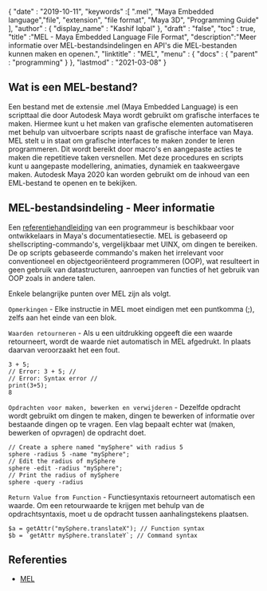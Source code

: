 {
  "date" : "2019-10-11",
  "keywords" :[ ".mel", "Maya Embedded language","file", "extension", "file format", "Maya 3D", "Programming Guide" ],
  "author" : {
    "display_name" : "Kashif Iqbal"
},
  "draft" : "false",
  "toc" : true,
  "title" :"MEL - Maya Embedded Language File Format",
  "description":"Meer informatie over MEL-bestandsindelingen en API's die MEL-bestanden kunnen maken en openen.",
  "linktitle" : "MEL",
  "menu" : {
    "docs" : {
      "parent" : "programming"
}
},
  "lastmod" : "2021-03-08"
}

## Wat is een MEL-bestand?

Een bestand met de extensie .mel (Maya Embedded Language) is een scripttaal die door Autodesk Maya wordt gebruikt om grafische interfaces te maken. Hiermee kunt u het maken van grafische elementen automatiseren met behulp van uitvoerbare scripts naast de grafische interface van Maya. MEL stelt u in staat om grafische interfaces te maken zonder te leren programmeren. Dit wordt bereikt door macro's en aangepaste acties te maken die repetitieve taken versnellen. Met deze procedures en scripts kunt u aangepaste modellering, animaties, dynamiek en taakweergave maken. Autodesk Maya 2020 kan worden gebruikt om de inhoud van een EML-bestand te openen en te bekijken.

## MEL-bestandsindeling - Meer informatie

Een [referentiehandleiding](https://download.autodesk.com/us/maya/2009help/index.html?url=Glossary_M_.mb_file_format.htm,topicNumber=d0e193865) van een programmeur is beschikbaar voor ontwikkelaars in Maya's documentatiesectie. MEL is gebaseerd op shellscripting-commando's, vergelijkbaar met UINX, om dingen te bereiken. De op scripts gebaseerde commando's maken het irrelevant voor conventioneel en objectgeoriënteerd programmeren (OOP), wat resulteert in geen gebruik van datastructuren, aanroepen van functies of het gebruik van OOP zoals in andere talen.

Enkele belangrijke punten over MEL zijn als volgt.

`Opmerkingen` - Elke instructie in MEL moet eindigen met een puntkomma (;), zelfs aan het einde van een blok.

`Waarden retourneren` - Als u een uitdrukking opgeeft die een waarde retourneert, wordt de waarde niet automatisch in MEL afgedrukt. In plaats daarvan veroorzaakt het een fout.
```
3 + 5;
// Error: 3 + 5; //
// Error: Syntax error //
print(3+5);
8
```
`Opdrachten voor maken, bewerken en verwijderen` - Dezelfde opdracht wordt gebruikt om dingen te maken, dingen te bewerken of informatie over bestaande dingen op te vragen. Een vlag bepaalt echter wat (maken, bewerken of opvragen) de opdracht doet.

```
// Create a sphere named "mySphere" with radius 5
sphere -radius 5 -name "mySphere";
// Edit the radius of mySphere
sphere -edit -radius "mySphere";
// Print the radius of mySphere
sphere -query -radius

```
`Return Value from Function` - Functiesyntaxis retourneert automatisch een waarde. Om een retourwaarde te krijgen met behulp van de opdrachtsyntaxis, moet u de opdracht tussen aanhalingstekens plaatsen.

```
$a = getAttr("mySphere.translateX"); // Function syntax
$b = `getAttr mySphere.translateY`; // Command syntax
```

## Referenties

* [MEL](https://download.autodesk.com/us/maya/2009help/index.html?url=Glossary_M_.mb_file_format.htm,topicNumber=d0e193865)


